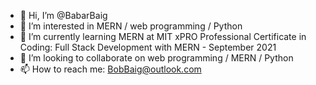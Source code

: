 - 👋 Hi, I’m @BabarBaig
- 👀 I’m interested in MERN / web programming / Python
- 🌱 I’m currently learning MERN at MIT xPRO Professional Certificate in Coding: Full Stack Development with MERN - September 2021
- 💞️ I’m looking to collaborate on web programming / MERN / Python
- 📫 How to reach me: BobBaig@outlook.com

<!---
BabarBaig/BabarBaig is a ✨ special ✨ repository because its `README.md` (this file) appears on your GitHub profile.
You can click the Preview link to take a look at your changes.
--->
